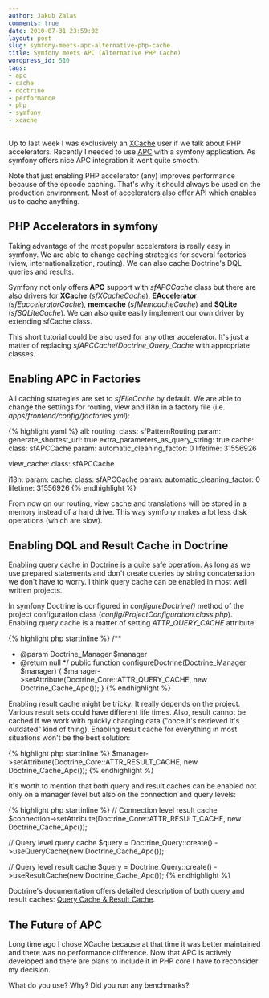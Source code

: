 ```yaml
---
author: Jakub Zalas
comments: true
date: 2010-07-31 23:59:02
layout: post
slug: symfony-meets-apc-alternative-php-cache
title: Symfony meets APC (Alternative PHP Cache)
wordpress_id: 510
tags:
- apc
- cache
- doctrine
- performance
- php
- symfony
- xcache
---
```


Up to last week I was exclusively an [XCache](http://xcache.lighttpd.net/) user if we talk about PHP accelerators. Recently I needed to use [APC](http://php.net/apc) with a symfony application. As symfony offers nice APC integration it went quite smooth.

Note that just enabling PHP accelerator (any) improves performance because of the opcode caching. That's why it should always be used on the production environment. Most of accelerators also offer API which enables us to cache anything.


## PHP Accelerators in symfony


Taking advantage of the most popular accelerators is really easy in symfony. We are able to change caching strategies for several factories (view, internationalization, routing). We can also cache Doctrine's DQL queries and results.

Symfony not only offers **APC** support with *sfAPCCache* class but there are also drivers for **XCache** (*sfXCacheCache*), **EAccelerator** (*sfEacceleratorCache*), **memcache** (*sfMemcacheCache*) and **SQLite** (*sfSQLiteCache*). We can also quite easily implement our own driver by extending sfCache class.

This short tutorial could be also used for any other accelerator. It's just a matter of replacing *sfAPCCache*/*Doctrine_Query_Cache* with appropriate classes.


## Enabling APC in Factories


All caching strategies are set to *sfFileCache* by default. We are able to change the settings for routing, view and i18n in a factory file (i.e. *apps/frontend/config/factories.yml*):

    
{% highlight yaml %}
all:
  routing:
    class: sfPatternRouting
    param:
      generate_shortest_url:            true
      extra_parameters_as_query_string: true
      cache:
        class: sfAPCCache
        param:
          automatic_cleaning_factor: 0
          lifetime:                  31556926

  view_cache:
    class: sfAPCCache

  i18n:
    param:
      cache:
        class: sfAPCCache
        param:
          automatic_cleaning_factor: 0
          lifetime:                  31556926
{% endhighlight %}


From now on our routing, view cache and translations will be stored in a memory instead of a hard drive. This way symfony makes a lot less disk operations (which are slow).


## Enabling DQL and Result Cache in Doctrine


Enabling query cache in Doctrine is a quite safe operation. As long as we use prepared statements and don't create queries by string concatenation we don't have to worry. I think query cache can be enabled in most well written projects.

In symfony Doctrine is configured in *configureDoctrine()* method of the project configuration class (*config/ProjectConfiguration.class.php*). Enabling query cache is a matter of setting *ATTR_QUERY_CACHE* attribute:

    
{% highlight php startinline %}
/**
 * @param Doctrine_Manager $manager
 * @return null
 */
public function configureDoctrine(Doctrine_Manager $manager)
{
  $manager->setAttribute(Doctrine_Core::ATTR_QUERY_CACHE, new Doctrine_Cache_Apc());
}
{% endhighlight %}


Enabling result cache might be tricky. It really depends on the project. Various result sets could have different life times. Also, result cannot be cached if we work with quickly changing data ("once it's retrieved it's outdated" kind of thing). Enabling result cache for everything in most situations won't be the best solution:

    
{% highlight php startinline %}
$manager->setAttribute(Doctrine_Core::ATTR_RESULT_CACHE, new Doctrine_Cache_Apc());
{% endhighlight %}


It's worth to mention that both query and result caches can be enabled not only on a manager level but also on the connection and query levels:

    
{% highlight php startinline %}
// Connection level result cache
$connection->setAttribute(Doctrine_Core::ATTR_RESULT_CACHE, new Doctrine_Cache_Apc());

// Query level query cache
$query = Doctrine_Query::create()
  ->useQueryCache(new Doctrine_Cache_Apc());

// Query level result cache
$query = Doctrine_Query::create()
  ->useResultCache(new Doctrine_Cache_Apc());
{% endhighlight %}


Doctrine's documentation offers detailed description of both query and result caches: [Query Cache & Result Cache](http://www.doctrine-project.org/documentation/manual/1_2/en/caching:query-cache-&-result-cache).


## The Future of APC


Long time ago I chose XCache because at that time it was better maintained and there was no performance difference. Now that APC is actively developed and there are plans to include it in PHP core I have to reconsider my decision.

What do you use? Why? Did you run any benchmarks?
